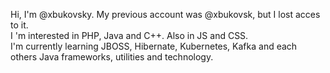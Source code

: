 Hi, I'm @xbukovsky. My previous account was @xbukovsk, but I lost acces to it. <br/>
I 'm interested in PHP, Java and C++. Also in JS and CSS. <br/>
I'm currently learning JBOSS, Hibernate, Kubernetes, Kafka and each others Java frameworks, utilities and technology. </br>

<!---
xbukovsky/xbukovsky is a ✨ special ✨ repository because its `README.md` (this file) appears on your GitHub profile.
You can click the Preview link to take a look at your changes.
--->
